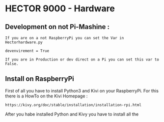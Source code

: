 HECTOR 9000 - Hardware
======================

Development on not Pi-Mashine :
--

	If you are on a not RaspberryPi you can set the Var in Hectorhardware.py 

	devenvirement = True

	If you are in Production or dev direct on a Pi you can set this var to False.

Install on RaspberryPi
----
First of all you have to install Python3 and Kivi on your RaspberryPi. 
For this there  is a HowTo on the Kivi Homepage : 		

	https://kivy.org/doc/stable/installation/installation-rpi.html

After you habe installed Python and Kivy you have to install all the 